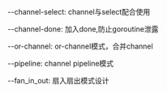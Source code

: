 --channel-select: channel与select配合使用

--channel-done: 加入done,防止goroutine泄露

--or-channel: or-channel模式，合并channel

--pipeline: channel pipeline模式

--fan_in_out: 扇入扇出模式设计
